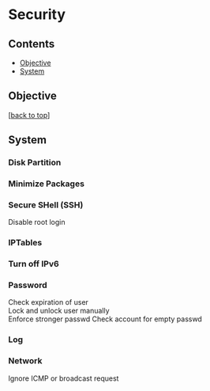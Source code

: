 # Security

## Contents

- [Objective](#Objective)
- [System](#System)

## Objective
[[back to top](#contents)]

## System

### Disk Partition

### Minimize Packages

### Secure SHell (SSH)

Disable root login

### IPTables

### Turn off IPv6

### Password

Check expiration of user    
Lock and unlock user manually    
Enforce stronger passwd
Check account for empty passwd    

### Log

### Network

Ignore ICMP or broadcast request
